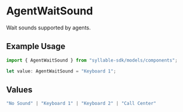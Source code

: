 # AgentWaitSound

Wait sounds supported by agents.

## Example Usage

```typescript
import { AgentWaitSound } from "syllable-sdk/models/components";

let value: AgentWaitSound = "Keyboard 1";
```

## Values

```typescript
"No Sound" | "Keyboard 1" | "Keyboard 2" | "Call Center"
```